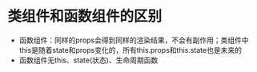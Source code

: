 # 类组件和函数组件的区别
* 函数组件：同样的props会得到同样的渲染结果，不会有副作用；类组件中this是随着state和props变化的，所有this.props和this.state也是未来的
* 函数组件无this、state(状态)、生命周期函数